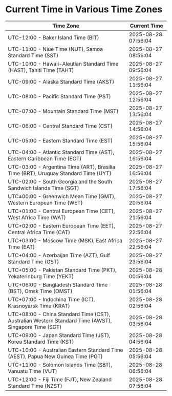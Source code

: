 # Current Time in Various Time Zones

| Time Zone | Current Time |
|-----------|--------------|
| UTC-12:00 - Baker Island Time (BIT) | 2025-08-28 07:56:04 |
| UTC-11:00 - Niue Time (NUT), Samoa Standard Time (SST) | 2025-08-27 08:56:04 |
| UTC-10:00 - Hawaii-Aleutian Standard Time (HAST), Tahiti Time (TAHT) | 2025-08-27 09:56:04 |
| UTC-09:00 - Alaska Standard Time (AKST) | 2025-08-27 11:56:04 |
| UTC-08:00 - Pacific Standard Time (PST) | 2025-08-27 12:56:04 |
| UTC-07:00 - Mountain Standard Time (MST) | 2025-08-27 13:56:04 |
| UTC-06:00 - Central Standard Time (CST) | 2025-08-27 14:56:04 |
| UTC-05:00 - Eastern Standard Time (EST) | 2025-08-27 15:56:04 |
| UTC-04:00 - Atlantic Standard Time (AST), Eastern Caribbean Time (ECT) | 2025-08-27 16:56:04 |
| UTC-03:00 - Argentina Time (ART), Brasília Time (BRT), Uruguay Standard Time (UYT) | 2025-08-27 16:56:04 |
| UTC-02:00 - South Georgia and the South Sandwich Islands Time (SGT) | 2025-08-27 17:56:04 |
| UTC±00:00 - Greenwich Mean Time (GMT), Western European Time (WET) | 2025-08-27 20:56:04 |
| UTC+01:00 - Central European Time (CET), West Africa Time (WAT) | 2025-08-27 21:56:04 |
| UTC+02:00 - Eastern European Time (EET), Central Africa Time (CAT) | 2025-08-27 22:56:04 |
| UTC+03:00 - Moscow Time (MSK), East Africa Time (EAT) | 2025-08-27 22:56:04 |
| UTC+04:00 - Azerbaijan Time (AZT), Gulf Standard Time (GST) | 2025-08-27 23:56:04 |
| UTC+05:00 - Pakistan Standard Time (PKT), Yekaterinburg Time (YEKT) | 2025-08-28 00:56:04 |
| UTC+06:00 - Bangladesh Standard Time (BST), Omsk Time (OMST) | 2025-08-28 01:56:04 |
| UTC+07:00 - Indochina Time (ICT), Krasnoyarsk Time (KRAT) | 2025-08-28 02:56:04 |
| UTC+08:00 - China Standard Time (CST), Australian Western Standard Time (AWST), Singapore Time (SGT) | 2025-08-28 03:56:04 |
| UTC+09:00 - Japan Standard Time (JST), Korea Standard Time (KST) | 2025-08-28 04:56:04 |
| UTC+10:00 - Australian Eastern Standard Time (AEST), Papua New Guinea Time (PGT) | 2025-08-28 05:56:04 |
| UTC+11:00 - Solomon Islands Time (SBT), Vanuatu Time (VUT) | 2025-08-28 06:56:04 |
| UTC+12:00 - Fiji Time (FJT), New Zealand Standard Time (NZST) | 2025-08-28 07:56:04 |
